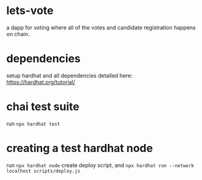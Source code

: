 # lets-vote
a dapp for voting where all of the votes and candidate registration happens on chain.

# dependencies
setup hardhat and all dependencies detailed here: https://hardhat.org/tutorial/

# chai test suite
run `npx hardhat test`

# creating a test hardhat node
run `npx hardhat node` create deploy script, and `npx hardhat run --network localhost scripts/deploy.js`
